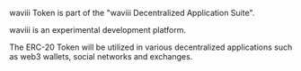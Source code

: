 waviii Token is part of the "waviii Decentralized Application Suite". 

waviii is an experimental development platform. 

The ERC-20 Token will be utilized in various decentralized applications such as web3 wallets, social networks and exchanges. 